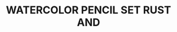 ---
layout: product
title: "WATERCOLOR PENCIL SET RUST AND"
price: "750" 
desc: "Set drvenih bojica"
img_path: "/assets/img/AK10041.jpg"
brand: "AK"
available: true
special_offer: false
new: true
soon: false
cat: "060000"
subcat: "060200"
subsubcat: "00"
sifra: "AK10041"
popular: false
---
